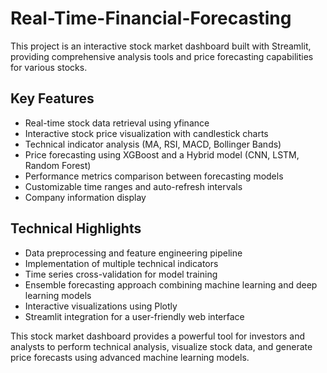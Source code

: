 # Real-Time-Financial-Forecasting

This project is an interactive stock market dashboard built with Streamlit, providing comprehensive analysis tools and price forecasting capabilities for various stocks.

## Key Features

- Real-time stock data retrieval using yfinance
- Interactive stock price visualization with candlestick charts
- Technical indicator analysis (MA, RSI, MACD, Bollinger Bands)
- Price forecasting using XGBoost and a Hybrid model (CNN, LSTM, Random Forest)
- Performance metrics comparison between forecasting models
- Customizable time ranges and auto-refresh intervals
- Company information display

## Technical Highlights

- Data preprocessing and feature engineering pipeline
- Implementation of multiple technical indicators
- Time series cross-validation for model training
- Ensemble forecasting approach combining machine learning and deep learning models
- Interactive visualizations using Plotly
- Streamlit integration for a user-friendly web interface


This stock market dashboard provides a powerful tool for investors and analysts to perform technical analysis, visualize stock data, and generate price forecasts using advanced machine learning models.
